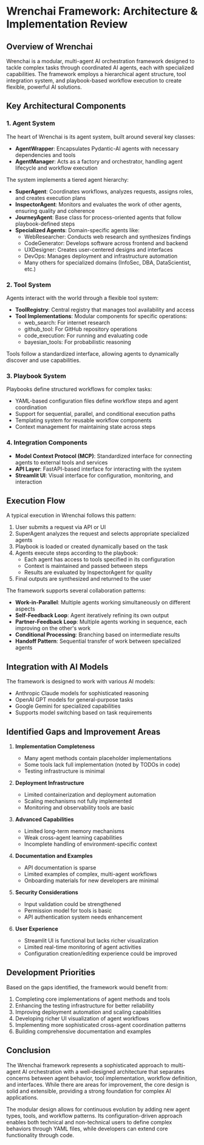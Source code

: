 # Wrenchai Framework: Architecture & Implementation Review

## Overview of Wrenchai

Wrenchai is a modular, multi-agent AI orchestration framework designed to tackle complex tasks through coordinated AI agents, each with specialized capabilities. The framework employs a hierarchical agent structure, tool integration system, and playbook-based workflow execution to create flexible, powerful AI solutions.

## Key Architectural Components

### 1. Agent System

The heart of Wrenchai is its agent system, built around several key classes:

- **AgentWrapper**: Encapsulates Pydantic-AI agents with necessary dependencies and tools
- **AgentManager**: Acts as a factory and orchestrator, handling agent lifecycle and workflow execution

The system implements a tiered agent hierarchy:

- **SuperAgent**: Coordinates workflows, analyzes requests, assigns roles, and creates execution plans
- **InspectorAgent**: Monitors and evaluates the work of other agents, ensuring quality and coherence
- **JourneyAgent**: Base class for process-oriented agents that follow playbook-defined steps
- **Specialized Agents**: Domain-specific agents like:
  - WebResearcher: Conducts web research and synthesizes findings
  - CodeGenerator: Develops software across frontend and backend
  - UXDesigner: Creates user-centered designs and interfaces
  - DevOps: Manages deployment and infrastructure automation
  - Many others for specialized domains (InfoSec, DBA, DataScientist, etc.)

### 2. Tool System

Agents interact with the world through a flexible tool system:

- **ToolRegistry**: Central registry that manages tool availability and access
- **Tool Implementations**: Modular components for specific operations:
  - web_search: For internet research
  - github_tool: For GitHub repository operations
  - code_execution: For running and evaluating code
  - bayesian_tools: For probabilistic reasoning
  
Tools follow a standardized interface, allowing agents to dynamically discover and use capabilities.

### 3. Playbook System

Playbooks define structured workflows for complex tasks:

- YAML-based configuration files define workflow steps and agent coordination
- Support for sequential, parallel, and conditional execution paths
- Templating system for reusable workflow components
- Context management for maintaining state across steps

### 4. Integration Components

- **Model Context Protocol (MCP)**: Standardized interface for connecting agents to external tools and services
- **API Layer**: FastAPI-based interface for interacting with the system
- **Streamlit UI**: Visual interface for configuration, monitoring, and interaction

## Execution Flow

A typical execution in Wrenchai follows this pattern:

1. User submits a request via API or UI
2. SuperAgent analyzes the request and selects appropriate specialized agents
3. Playbook is loaded or created dynamically based on the task
4. Agents execute steps according to the playbook:
   - Each agent has access to tools specified in its configuration
   - Context is maintained and passed between steps
   - Results are evaluated by InspectorAgent for quality
5. Final outputs are synthesized and returned to the user

The framework supports several collaboration patterns:

- **Work-in-Parallel**: Multiple agents working simultaneously on different aspects
- **Self-Feedback Loop**: Agent iteratively refining its own output
- **Partner-Feedback Loop**: Multiple agents working in sequence, each improving on the other's work
- **Conditional Processing**: Branching based on intermediate results
- **Handoff Pattern**: Sequential transfer of work between specialized agents

## Integration with AI Models

The framework is designed to work with various AI models:

- Anthropic Claude models for sophisticated reasoning
- OpenAI GPT models for general-purpose tasks
- Google Gemini for specialized capabilities
- Supports model switching based on task requirements

## Identified Gaps and Improvement Areas

1. **Implementation Completeness**
   - Many agent methods contain placeholder implementations
   - Some tools lack full implementation (noted by TODOs in code)
   - Testing infrastructure is minimal

2. **Deployment Infrastructure**
   - Limited containerization and deployment automation
   - Scaling mechanisms not fully implemented
   - Monitoring and observability tools are basic

3. **Advanced Capabilities**
   - Limited long-term memory mechanisms
   - Weak cross-agent learning capabilities
   - Incomplete handling of environment-specific context

4. **Documentation and Examples**
   - API documentation is sparse
   - Limited examples of complex, multi-agent workflows
   - Onboarding materials for new developers are minimal

5. **Security Considerations**
   - Input validation could be strengthened
   - Permission model for tools is basic
   - API authentication system needs enhancement

6. **User Experience**
   - Streamlit UI is functional but lacks richer visualization
   - Limited real-time monitoring of agent activities
   - Configuration creation/editing experience could be improved

## Development Priorities

Based on the gaps identified, the framework would benefit from:

1. Completing core implementations of agent methods and tools
2. Enhancing the testing infrastructure for better reliability
3. Improving deployment automation and scaling capabilities
4. Developing richer UI visualization of agent workflows
5. Implementing more sophisticated cross-agent coordination patterns
6. Building comprehensive documentation and examples

## Conclusion

The Wrenchai framework represents a sophisticated approach to multi-agent AI orchestration with a well-designed architecture that separates concerns between agent behavior, tool implementation, workflow definition, and interfaces. While there are areas for improvement, the core design is solid and extensible, providing a strong foundation for complex AI applications.

The modular design allows for continuous evolution by adding new agent types, tools, and workflow patterns. Its configuration-driven approach enables both technical and non-technical users to define complex behaviors through YAML files, while developers can extend core functionality through code.